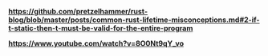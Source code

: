 **https://github.com/pretzelhammer/rust-blog/blob/master/posts/common-rust-lifetime-misconceptions.md#2-if-t-static-then-t-must-be-valid-for-the-entire-program**

**https://www.youtube.com/watch?v=8O0Nt9qY_vo**

